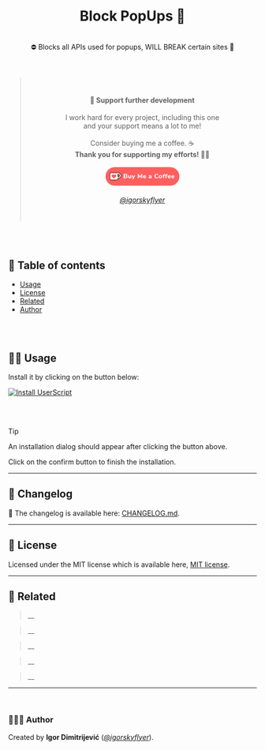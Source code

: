 <h1 align="center">Block PopUps 🥊</h1>

<br>

<div align="center">
  ⛔ Blocks all APIs used for popups, WILL BREAK certain sites 🎇
</div>

<br>
<br>

<div align="center">
  <blockquote>
    <br>
    <h4>💖 Support further development</h4>
    <span>I work hard for every project, including this one
    <br>
    and your support means a lot to me!
    <br>
    <br>
    Consider buying me a coffee. ☕
    <br>
    <strong>Thank you for supporting my efforts! 🙏😊</strong></span>
    <br>
    <br>
    <a href="https://ko-fi.com/igorskyflyer" target="_blank"><img src="https://raw.githubusercontent.com/igorskyflyer/igorskyflyer/main/assets/ko-fi.png" alt="Donate to igorskyflyer" width="150"></a>
    <br>
    <br>
    <a href="https://github.com/igorskyflyer"><em>@igorskyflyer</em></a>
    <br>
    <br>
    <br>
  </blockquote>
</div>

<br>
<br>

## 📃 Table of contents

- [Usage](#-usage)
- [License](#-license)
- [Related](#-related)
- [Author](#-author)

<br>
<br>

## 🕵🏼 Usage

Install it by clicking on the button below:  

<a href="https://github.com/igorskyflyer/userscript-block-popups/raw/main/block-popups.user.js"><img src="https://img.shields.io/badge/Install-8A2BE2" alt="Install UserScript"></a>

<br>
<br>

> [!TIP]
> An installation dialog should appear after clicking the button above.
>
> Click on the confirm button to finish the installation.
>

---

## 📝 Changelog

📑 The changelog is available here: [CHANGELOG.md](https://github.com/igorskyflyer/userscript-block-popups/blob/main/CHANGELOG.md).

---

## 🪪 License

Licensed under the MIT license which is available here, [MIT license](https://github.com/igorskyflyer/userscript-block-popups/blob/main/LICENSE).

---

## 🧬 Related

[]()

> __

[]()

> __

[]()

> __

[]()

> __

[]()

> __

---

<br>

### 👨🏻‍💻 Author
Created by **Igor Dimitrijević** ([*@igorskyflyer*](https://github.com/igorskyflyer/)).
